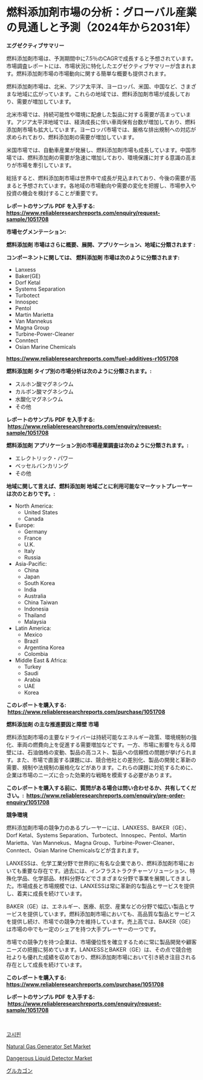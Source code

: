 <p><h1>燃料添加剤市場の分析：グローバル産業の見通しと予測（2024年から2031年）</h1></p><p><strong>エグゼクティブサマリー</strong></p>
<p><p>燃料添加剤市場は、予測期間中に7.5％のCAGRで成長すると予想されています。市場調査レポートには、市場状況に特化したエグゼクティブサマリーが含まれます。燃料添加剤市場の市場動向に関する簡単な概要も提供されます。</p><p>燃料添加剤市場は、北米、アジア太平洋、ヨーロッパ、米国、中国など、さまざまな地域に広がっています。これらの地域では、燃料添加剤市場が成長しており、需要が増加しています。</p><p>北米市場では、持続可能性や環境に配慮した製品に対する需要が高まっています。アジア太平洋地域では、経済成長に伴い車両保有台数が増加しており、燃料添加剤市場も拡大しています。ヨーロッパ市場では、厳格な排出規制への対応が求められており、燃料添加剤の需要が増加しています。</p><p>米国市場では、自動車産業が発展し、燃料添加剤市場も成長しています。中国市場では、燃料添加剤の需要が急速に増加しており、環境保護に対する意識の高まりが市場を牽引しています。</p><p>総括すると、燃料添加剤市場は世界中で成長が見込まれており、今後の需要が高まると予想されています。各地域の市場動向や需要の変化を把握し、市場参入や投資の機会を検討することが重要です。</p></p>
<p><strong>レポートのサンプル PDF を入手する: <a href="https://www.reliableresearchreports.com/enquiry/request-sample/1051708">https://www.reliableresearchreports.com/enquiry/request-sample/1051708</a></strong></p>
<p><strong>市場セグメンテーション:</strong></p>
<p><strong> 燃料添加剤 市場はさらに概要、展開、アプリケーション、地域に分類されます :</strong></p>
<p><strong>コンポーネントに関しては、 燃料添加剤 市場は次のように分類されます: &nbsp;</strong></p>
<p><ul><li>Lanxess</li><li>Baker(GE)</li><li>Dorf Ketal</li><li>Systems Separation</li><li>Turbotect</li><li>Innospec</li><li>Pentol</li><li>Martin Marietta</li><li>Van Mannekus</li><li>Magna Group</li><li>Turbine-Power-Cleaner</li><li>Conntect</li><li>Osian Marine Chemicals</li></ul></p>
<p><strong><a href="https://www.reliableresearchreports.com/fuel-additives-r1051708">https://www.reliableresearchreports.com/fuel-additives-r1051708</a></strong></p>
<p><strong> 燃料添加剤 タイプ別の市場分析は次のように分類されます。:</strong></p>
<p><ul><li>スルホン酸マグネシウム</li><li>カルボン酸マグネシウム</li><li>水酸化マグネシウム</li><li>その他</li></ul></p>
<p><strong>レポートのサンプル PDF を入手する: &nbsp;<a href="https://www.reliableresearchreports.com/enquiry/request-sample/1051708">https://www.reliableresearchreports.com/enquiry/request-sample/1051708</a></strong></p>
<p><strong> 燃料添加剤 アプリケーション別の市場産業調査は次のように分類されます。:</strong></p>
<p><ul><li>エレクトリック・パワー</li><li>ベッセルバンカリング</li><li>その他</li></ul></p>
<p><strong>地域に関して言えば、燃料添加剤 地域ごとに利用可能なマーケットプレーヤーは次のとおりです。:</strong></p>
<p><ul>
    <li>
        North America:
        <ul>
            <li>United States</li>
            <li>Canada</li>
        </ul>
    </li>
    <li>
        Europe:
        <ul>
            <li>Germany</li>
            <li>France</li>
            <li>U.K.</li>
            <li>Italy</li>
            <li>Russia</li>
        </ul>
    </li>
    <li>
        Asia-Pacific:
        <ul>
            <li>China</li>
            <li>Japan</li>
            <li>South Korea</li>
            <li>India</li>
            <li>Australia</li>
            <li>China Taiwan</li>
            <li>Indonesia</li>
            <li>Thailand</li>
            <li>Malaysia</li>
        </ul>
    </li>
    <li>
        Latin America:
        <ul>
            <li>Mexico</li>
            <li>Brazil</li>
            <li>Argentina Korea</li>
            <li>Colombia</li>
        </ul>
    </li>
    <li>
        Middle East & Africa:
        <ul>
            <li>Turkey</li>
            <li>Saudi</li>
            <li>Arabia</li>
            <li>UAE</li>
            <li>Korea</li>
        </ul>
    </li>
    </ul></p>
<p><strong>このレポートを購入する: &nbsp;<a href="https://www.reliableresearchreports.com/purchase/1051708">https://www.reliableresearchreports.com/purchase/1051708</a></strong></p>
<p><strong>燃料添加剤 の主な推進要因と障壁 市場</strong></p>
<p><p>燃料添加剤市場の主要なドライバーは持続可能なエネルギー政策、環境規制の強化、車両の燃費向上を促進する需要増加などです。一方、市場に影響を与える障壁には、石油価格の変動、製品の高コスト、製品への信頼性の問題が挙げられます。また、市場で直面する課題には、競合他社との差別化、製品の開発と革新の需要、規制や法規制の厳格化などがあります。これらの課題に対処するために、企業は市場のニーズに合った効果的な戦略を模索する必要があります。</p></p>
<p><strong>このレポートを購入する前に、質問がある場合は問い合わせるか、共有してください。:&nbsp; <a href="https://www.reliableresearchreports.com/enquiry/pre-order-enquiry/1051708">https://www.reliableresearchreports.com/enquiry/pre-order-enquiry/1051708</a></strong></p>
<p><strong>競争環境</strong></p>
<p><p>燃料添加剤市場の競争力のあるプレーヤーには、LANXESS、BAKER（GE）、Dorf Ketal、Systems Separation、Turbotect、Innospec、Pentol、Martin Marietta、Van Mannekus、Magna Group、Turbine-Power-Cleaner、Conntect、Osian Marine Chemicalsなどが含まれます。</p><p>LANXESSは、化学工業分野で世界的に有名な企業であり、燃料添加剤市場においても重要な存在です。過去には、インフラストラクチャーソリューション、特殊化学品、化学部品、材料分野などでさまざまな分野で事業を展開してきました。市場成長と市場規模では、LANXESSは常に革新的な製品とサービスを提供し、着実に成長を続けています。</p><p>BAKER（GE）は、エネルギー、医療、航空、産業などの分野で幅広い製品とサービスを提供しています。燃料添加剤市場においても、高品質な製品とサービスを提供し続け、市場での競争力を維持しています。売上高では、BAKER（GE）は市場の中でも一定のシェアを持つ大手プレーヤーの一つです。</p><p>市場での競争力を持つ企業は、市場優位性を確立するために常に製品開発や顧客ニーズの把握に努めています。LANXESSとBAKER（GE）は、その点で競合他社よりも優れた成績を収めており、燃料添加剤市場において引き続き注目される存在として成長を続けています。</p></p>
<p><strong>このレポートを購入する: &nbsp; <a href="https://www.reliableresearchreports.com/purchase/1051708">https://www.reliableresearchreports.com/purchase/1051708</a></strong></p>
<p><strong>レポートのサンプル PDF を入手する: &nbsp;<a href="https://www.reliableresearchreports.com/enquiry/request-sample/1051708">https://www.reliableresearchreports.com/enquiry/request-sample/1051708</a></strong><strong></strong></p>
<p>&nbsp;</p>
<p><p><a href="https://github.com/fernandotryO5lson96765/Market-Research-Report-List-1/blob/main/204607526633.md">고시핀</a></p><p><a href="https://github.com/Glendatilghmankmgz0rbhwpy/Market-Research-Report-List-2/blob/main/natural-gas-generator-set-market.md">Natural Gas Generator Set Market</a></p><p><a href="https://github.com/dx0328/Market-Research-Report-List-2/blob/main/dangerous-liquid-detector-market.md">Dangerous Liquid Detector Market</a></p><p><a href="https://github.com/EmoryYundt1935/Market-Research-Report-List-1/blob/main/369937928970.md">グルカゴン</a></p></p>